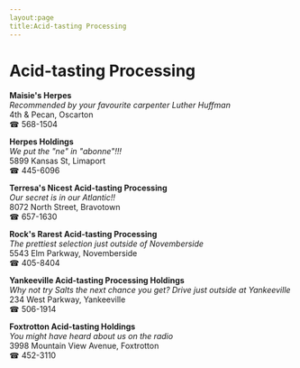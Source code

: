 ```yaml
---
layout:page
title:Acid-tasting Processing
---
```

# Acid-tasting Processing

**Maisie's Herpes**  
_Recommended by your favourite carpenter Luther Huffman_  
4th & Pecan, Oscarton  
☎ 568-1504



**Herpes Holdings**  
_We put the "ne" in "abonne"!!!_  
5899 Kansas St, Limaport  
☎ 445-6096



**Terresa's Nicest Acid-tasting Processing**  
_Our secret is in our Atlantic!!_  
8072 North Street, Bravotown  
☎ 657-1630



**Rock's Rarest Acid-tasting Processing**  
_The prettiest selection just outside of Novemberside_  
5543 Elm Parkway, Novemberside  
☎ 405-8404



**Yankeeville Acid-tasting Processing Holdings**  
_Why not try Salts the next chance you get? 
Drive just outside at Yankeeville_  
234 West Parkway, Yankeeville  
☎ 506-1914



**Foxtrotton Acid-tasting Holdings**  
_You might have heard about us on the radio_  
3998 Mountain View Avenue, Foxtrotton  
☎ 452-3110



